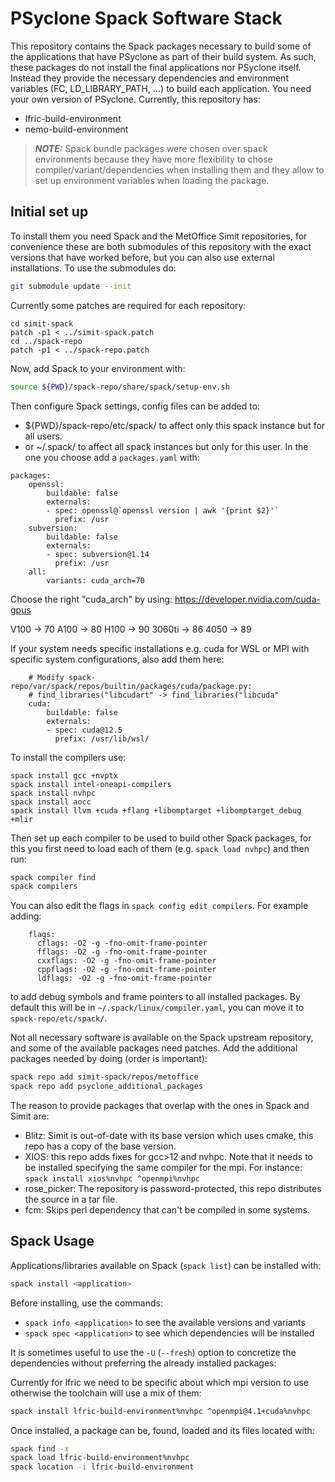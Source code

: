 # PSyclone Spack Software Stack

This repository contains the Spack packages necessary to build some of the
applications that have PSyclone as part of their build system. As such, these
packages do not install the final applications nor PSyclone itself. Instead
they provide the necessary dependencies and environment variables (FC,
LD_LIBRARY_PATH, ...) to build each application. You need your own version
of PSyclone. Currently, this repository has:

- lfric-build-environment
- nemo-build-environment

> **_NOTE:_**  Spack bundle packages were chosen over spack environments because
they have more flexibility to chose compiler/variant/dependencies when installing
them and they allow to set up environment variables when loading the package.

## Initial set up

To install them you need Spack and the MetOffice Simit repositories, for convenience
these are both submodules of this repository with the exact versions that have worked
before, but you can also use external installations. To use the submodules do:
```bash
git submodule update --init
```

Currently some patches are required for each repository:
```
cd simit-spack
patch -p1 < ../simit-spack.patch 
cd ../spack-repo
patch -p1 < ../spack-repo.patch 
```

Now, add Spack to your environment with:
```bash
source ${PWD}/spack-repo/share/spack/setup-env.sh
```

Then configure Spack settings, config files can be added to:
  - ${PWD}/spack-repo/etc/spack/ to affect only this spack instance but for all users.
  - or ~/.spack/ to affect all spack instances but only for this user.
In the one you choose add a `packages.yaml` with:
```
packages:
    openssl:
        buildable: false
        externals:
        - spec: openssl@`openssl version | awk '{print $2}'`
          prefix: /usr
    subversion:
        buildable: false
        externals:
        - spec: subversion@1.14
          prefix: /usr
    all:
        variants: cuda_arch=70
```
Choose the right "cuda_arch" by using: https://developer.nvidia.com/cuda-gpus

V100 -> 70
A100 -> 80
H100 -> 90
3060ti -> 86
4050 -> 89

If your system needs specific installations e.g. cuda for WSL or MPI with
specific system configurations, also add them here:
```
    # Modify spack-repo/var/spack/repos/builtin/packages/cuda/package.py:
    # find_libraries("libcudart" -> find_libraries("libcuda"
    cuda:
        buildable: false
        externals:
        - spec: cuda@12.5
          prefix: /usr/lib/wsl/
```

To install the compilers use:
```
spack install gcc +nvptx
spack install intel-oneapi-compilers
spack install nvhpc
spack install aocc
spack install llvm +cuda +flang +libomptarget +libomptarget_debug +mlir
```

Then set up each compiler to be used to build other Spack packages, for this
you first need to load each of them (e.g. `spack load nvhpc`) and then run:
```bash
spack compiler find
spack compilers
```
You can also edit the flags in `spack config edit compilers`. For example adding:
```
    flags:
      cflags: -O2 -g -fno-omit-frame-pointer
      fflags: -O2 -g -fno-omit-frame-pointer
      cxxflags: -O2 -g -fno-omit-frame-pointer
      cppflags: -O2 -g -fno-omit-frame-pointer
      ldflags: -O2 -g -fno-omit-frame-pointer
```
to add debug symbols and frame pointers to all installed packages. By default this
will be in `~/.spack/linux/compiler.yaml`, you can move it to `spack-repo/etc/spack/`.

Not all necessary software is available on the Spack upstream repository, and some
of the available packages need patches. Add the additional packages needed by doing
(order is important):
```bash
spack repo add simit-spack/repos/metoffice
spack repo add psyclone_additional_packages
```

The reason to provide packages that overlap with the ones in Spack and Simit are:

- Blitz: Simit is out-of-date with its base version which uses cmake, this repo
has a copy of the base version.
- XIOS: this repo adds fixes for gcc>12 and nvhpc. Note that it needs to be
installed specifying the same compiler for the mpi. For instance:
`spack install xios%nvhpc ^openmpi%nvhpc`
- rose_picker: The repository is password-protected, this repo distributes the
source in a tar file.
- fcm: Skips perl dependency that can't be compiled in some systems.

## Spack Usage

Applications/libraries available on Spack (`spack list`) can be installed with:
```bash
spack install <application>
```

Before installing, use the commands:
- `spack info <application>` to see the available versions and variants
- `spack spec <application>` to see which dependencies will be installed

It is sometimes useful to use the `-U` (`--fresh`) option to concretize the
dependencies without preferring the already installed packages:

Currently for lfric we need to be specific about which mpi version to use
otherwise the toolchain will use a mix of them:
```bash
spack install lfric-build-environment%nvhpc ^openmpi@4.1+cuda%nvhpc
```

Once installed, a package can be, found, loaded and its files located with:
```bash
spack find -x
spack load lfric-build-environment%nvhpc
spack location -i lfric-build-environment
```
